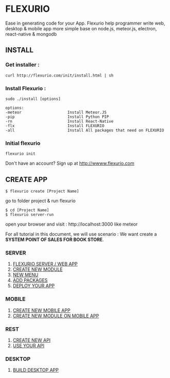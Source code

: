 # FLEXURIO
Ease in generating code for your App. Flexurio help programmer write web, desktop & mobile app more simple base on node.js, meteor.js, electron, react-native & mongodb

## INSTALL
### Get installer :
```
curl http://flexurio.com/init/install.html | sh

```

### Install Flexurio  :
```
sudo ./install [options]

```

```
options:
-meteor                    Install Meteor.JS
-pip                       Install Python PIP
-rn                        Install React-Native
-flx                       Install FLEXURIO
-all                       Install All packages that need on FLEXURIO
```

### Initial flexurio
```
flexurio init

```
Don't have an account? Sign up at http://wwww.flexurio.com



## CREATE APP
```
$ flexurio create [Project Name]

```

go to folder project & run flexurio

```
$ cd [Project Name]
$ flexurio server-run
```
open your browser and visit : http://localhost:3000 like meteor

For all tutorial in this document, we will use scenario : We want create a **SYSTEM POINT OF SALES FOR BOOK STORE**.

### SERVER
1. [FLEXURIO SERVER / WEB APP](https://vneu.github.io/FLEXURIO-DOC/doc/server_init)
2. [CREATE NEW MODULE](https://vneu.github.io/FLEXURIO-DOC/doc/server_createmodule)
3. [NEW MENU](https://vneu.github.io/FLEXURIO-DOC/doc/server_menu)
4. [ADD PACKAGES](https://vneu.github.io/FLEXURIO-DOC/doc/server_addpackages)
5. [DEPLOY YOUR APP](https://vneu.github.io/FLEXURIO-DOC/doc/server_deploy)

### MOBILE
1. [CREATE NEW MOBILE APP](https://vneu.github.io/FLEXURIO-DOC/doc/mobile_init)
2. [CREATE NEW MODULE ON MOBILE APP](https://vneu.github.io/FLEXURIO-DOC/doc/mobile_createmodule)

### REST
1. [CREATE NEW API](https://vneu.github.io/FLEXURIO-DOC/doc/api_create)
1. [USE YOUR API](https://vneu.github.io/FLEXURIO-DOC/doc/api_usage)

### DESKTOP
1. [BUILD DESKTOP APP](https://vneu.github.io/FLEXURIO-DOC/doc/desktop_init)
